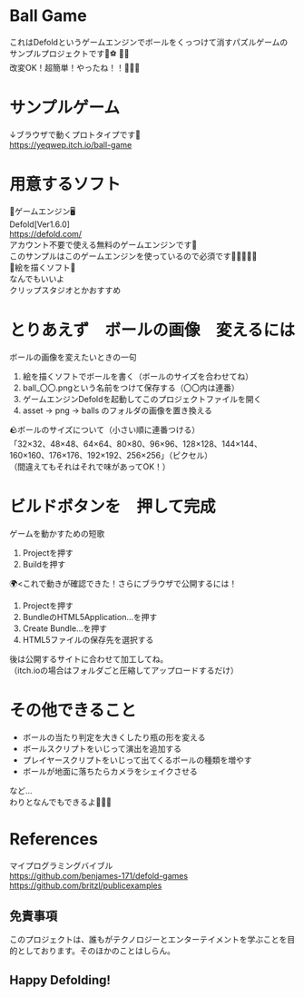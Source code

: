 # Ball Game
 これはDefoldというゲームエンジンでボールをくっつけて消すパズルゲームのサンプルプロジェクトです:watermelon::soccer:	:bowling::football:  
 改変OK！超簡単！やったね！！:partying_face::partying_face::partying_face:  
# サンプルゲーム
 ↓ブラウザで動くプロトタイプです:smiling_face_with_three_hearts:  
 https://yeqwep.itch.io/ball-game  

# 用意するソフト
 :slot_machine:ゲームエンジン:desktop_computer:  
 Defold[Ver1.6.0]  
 https://defold.com/  
 アカウント不要で使える無料のゲームエンジンです:santa:  
 このサンプルはこのゲームエンジンを使っているので必須です:dancers::dancing_women::dancing_men:  
:art:絵を描くソフト:bento:  
 なんでもいいよ  
 クリップスタジオとかおすすめ 
# とりあえず　ボールの画像　変えるには
 ボールの画像を変えたいときの一句  
1. 絵を描くソフトでボールを書く（ボールのサイズを合わせてね）
1. ball_〇〇.pngという名前をつけて保存する（〇〇内は連番）
1. ゲームエンジンDefoldを起動してこのプロジェクトファイルを開く
1. asset → png → balls のフォルダの画像を置き換える

:rock:ボールのサイズについて（小さい順に連番つける）  
 「32×32、48×48、64×64、80×80、96×96、128×128、144×144、160×160、176×176、192×192、256×256」（ピクセル）  
 （間違えてもそれはそれで味があってOK！）  
# ビルドボタンを　押して完成
 ゲームを動かすための短歌  
1. Projectを押す
1. Buildを押す
 
 :earth_africa:<これで動きが確認できた！さらにブラウザで公開するには！
1. Projectを押す
1. BundleのHTML5Application...を押す
1. Create Bundle...を押す
1. HTML5ファイルの保存先を選択する

後は公開するサイトに合わせて加工してね。  
（itch.ioの場合はフォルダごと圧縮してアップロードするだけ）

# その他できること
+ ボールの当たり判定を大きくしたり瓶の形を変える
+ ボールスクリプトをいじって演出を追加する
+ プレイヤースクリプトをいじって出てくるボールの種類を増やす
+ ボールが地面に落ちたらカメラをシェイクさせる

など...  
わりとなんでもできるよ:man_dancing::man_dancing::man_dancing:
# References
 マイプログラミングバイブル  
 https://github.com/benjames-171/defold-games  
 https://github.com/britzl/publicexamples  



## 免責事項
このプロジェクトは、誰もがテクノロジーとエンターテイメントを学ぶことを目的としております。そのほかのことはしらん。

Happy Defolding!
---